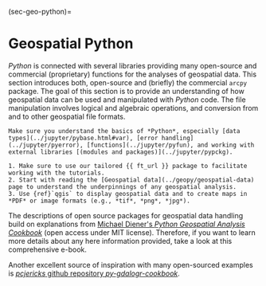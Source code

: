(sec-geo-python)=
# Geospatial Python

*Python* is connected with several libraries providing many open-source and commercial (proprietary) functions for the analyses of geospatial data. This section introduces both, open-source and (briefly) the commercial `arcpy` package. The goal of this section is to provide an understanding of how geospatial data can be used and manipulated with *Python* code. The file manipulation involves logical and algebraic operations, and conversion from and to other geospatial file formats.

```{admonition} Requirements
Make sure you understand the basics of *Python*, especially [data types](../jupyter/pybase.html#var), [error handling](../jupyter/pyerror), [functions](../jupyter/pyfun), and working with external libraries [(modules and packages)](../jupyter/pypckg).
```

```{tip}
1. Make sure to use our tailored {{ ft_url }} package to facilitate working with the tutorials.
2. Start with reading the [Geospatial data](../geopy/geospatial-data) page to understand the underpinnings of any geospatial analysis.
3. Use {ref}`qgis` to display geospatial data and to create maps in *PDF* or image formats (e.g., *tif*, *png*, *jpg*).
```

The descriptions of open source packages for geospatial data handling build on explanations from [Michael Diener's *Python Geospatial Analysis Cookbook*](https://github.com/mdiener21/python-geospatial-analysis-cookbook) (open access under MIT license). Therefore, if you want to learn more details about any here information provided, take a look at this comprehensive e-book.

Another excellent source of inspiration with many open-sourced examples is [*pcjericks* github repository *py-gdalogr-cookbook*](https://pcjericks.github.io/py-gdalogr-cookbook/).
